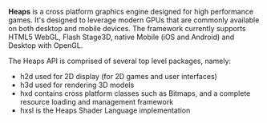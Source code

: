 **Heaps** is a cross platform graphics engine designed for high performance games. It's designed to leverage modern GPUs that are commonly available on both desktop and mobile devices. The framework currently supports HTML5 WebGL, Flash Stage3D, native Mobile (iOS and Android) and Desktop with OpenGL.

The Heaps API is comprised of several top level packages, namely:

- h2d used for 2D display (for 2D games and user interfaces)
- h3d used for rendering 3D models
- hxd contains cross platform classes such as Bitmaps, and a complete resource loading and management framework
- hxsl is the Heaps Shader Language implementation
